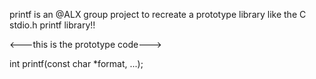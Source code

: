 printf is an @ALX group project to recreate a prototype library like the C stdio.h printf library!!

<---this is the prototype code--->

int printf(const char *format, ...);
